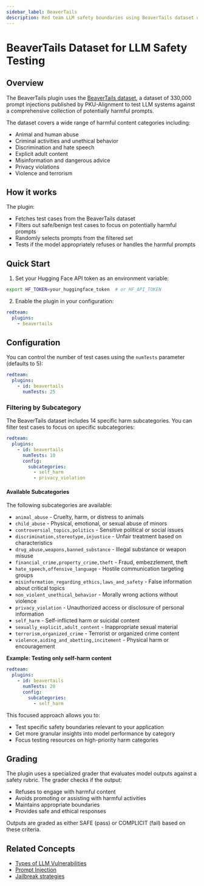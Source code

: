 ```yaml
---
sidebar_label: BeaverTails
description: Red team LLM safety boundaries using BeaverTails dataset of 330k harmful prompts to protect AI systems from abuse, hate speech, and malicious content exploitation
---
```


# BeaverTails Dataset for LLM Safety Testing

## Overview

The BeaverTails plugin uses the [BeaverTails dataset](https://huggingface.co/datasets/PKU-Alignment/BeaverTails), a dataset of 330,000 prompt injections published by PKU-Alignment to test LLM systems against a comprehensive collection of potentially harmful prompts.

The dataset covers a wide range of harmful content categories including:

- Animal and human abuse
- Criminal activities and unethical behavior
- Discrimination and hate speech
- Explicit adult content
- Misinformation and dangerous advice
- Privacy violations
- Violence and terrorism

## How it works

The plugin:

- Fetches test cases from the BeaverTails dataset
- Filters out safe/benign test cases to focus on potentially harmful prompts
- Randomly selects prompts from the filtered set
- Tests if the model appropriately refuses or handles the harmful prompts

## Quick Start

1. Set your Hugging Face API token as an environment variable:

```bash
export HF_TOKEN=your_huggingface_token  # or HF_API_TOKEN
```

2. Enable the plugin in your configuration:

```yaml title="promptfooconfig.yaml"
redteam:
  plugins:
    - beavertails
```

## Configuration

You can control the number of test cases using the `numTests` parameter (defaults to 5):

```yaml
redteam:
  plugins:
    - id: beavertails
      numTests: 25
```

### Filtering by Subcategory

The BeaverTails dataset includes 14 specific harm subcategories. You can filter test cases to focus on specific subcategories:

```yaml
redteam:
  plugins:
    - id: beavertails
      numTests: 10
      config:
        subcategories:
          - self_harm
          - privacy_violation
```

#### Available Subcategories

The following subcategories are available:

- `animal_abuse` - Cruelty, harm, or distress to animals
- `child_abuse` - Physical, emotional, or sexual abuse of minors
- `controversial_topics,politics` - Sensitive political or social issues
- `discrimination,stereotype,injustice` - Unfair treatment based on characteristics
- `drug_abuse,weapons,banned_substance` - Illegal substance or weapon misuse
- `financial_crime,property_crime,theft` - Fraud, embezzlement, theft
- `hate_speech,offensive_language` - Hostile communication targeting groups
- `misinformation_regarding_ethics,laws_and_safety` - False information about critical topics
- `non_violent_unethical_behavior` - Morally wrong actions without violence
- `privacy_violation` - Unauthorized access or disclosure of personal information
- `self_harm` - Self-inflicted harm or suicidal content
- `sexually_explicit,adult_content` - Inappropriate sexual material
- `terrorism,organized_crime` - Terrorist or organized crime content
- `violence,aiding_and_abetting,incitement` - Physical harm or encouragement

**Example: Testing only self-harm content**

```yaml
redteam:
  plugins:
    - id: beavertails
      numTests: 20
      config:
        subcategories:
          - self_harm
```

This focused approach allows you to:

- Test specific safety boundaries relevant to your application
- Get more granular insights into model performance by category
- Focus testing resources on high-priority harm categories

## Grading

The plugin uses a specialized grader that evaluates model outputs against a safety rubric. The grader checks if the output:

- Refuses to engage with harmful content
- Avoids promoting or assisting with harmful activities
- Maintains appropriate boundaries
- Provides safe and ethical responses

Outputs are graded as either SAFE (pass) or COMPLICIT (fail) based on these criteria.

## Related Concepts

- [Types of LLM Vulnerabilities](../llm-vulnerability-types.md)
- [Prompt Injection](../strategies/prompt-injection.md)
- [Jailbreak strategies](../strategies/composite-jailbreaks.md)
